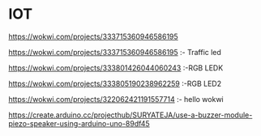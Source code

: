 # IOT
https://wokwi.com/projects/333715360946586195

https://wokwi.com/projects/333715360946586195 :- Traffic led<br>

https://wokwi.com/projects/333801426044060243  :-RGB LEDK<br>

https://wokwi.com/projects/333805190238962259  :-RGB LED2<br>

https://wokwi.com/projects/322062421191557714 :- hello wokwi<br>

https://create.arduino.cc/projecthub/SURYATEJA/use-a-buzzer-module-piezo-speaker-using-arduino-uno-89df45
